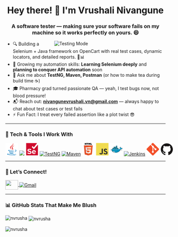 <h1 align="center">Hey there! 👋 I'm Vrushali Nivangune</h1>
<h3 align="center">A software tester — making sure your software fails on my machine so it works perfectly on yours. 😄</h3>
<img align="right" alt="Testing Mode" width="350" src="https://i.pinimg.com/originals/e7/26/c7/e726c74ac081eed50feee1433d12c998.gif">

- 🔍 Building a Selenium + Java framework on OpenCart with real test cases, dynamic locators, and detailed reports. 🧪📊
- 🌱 Growing my automation skills: **Learning Selenium deeply** and **planning to conquer API automation** soon  
- 💬 Ask me about **TestNG, Maven, Postman** (or how to make tea during build time ☕)  
- 🎓 Pharmacy grad turned passionate QA — yeah, I test bugs now, not blood pressure!  
- 📬 Reach out: **nivangunevrushali.vn@gmail.com** — always happy to chat about test cases or test fails  
- ⚡ Fun Fact: I treat every failed assertion like a plot twist 😎

---

<h3 align="left">🧩 Tech & Tools I Work With</h3>

<p align="left" style="white-space: nowrap;">
  <!-- Java -->
  <a href="#"><img src="https://raw.githubusercontent.com/devicons/devicon/master/icons/java/java-original.svg" width="40" /></a>
  <!-- Postman -->
  <a href="#"><img src="https://www.vectorlogo.zone/logos/getpostman/getpostman-icon.svg" width="40" /></a>
  <!-- Selenium -->
  <a href="#"><img src="https://raw.githubusercontent.com/devicons/devicon/master/icons/selenium/selenium-original.svg" width="40" /></a>
  <!-- TestNG -->
  <a href="#"><img src="https://avatars.githubusercontent.com/u/12528662?s=200&v=4" width="40" title="TestNG"/></a>
  <!-- Maven -->
  <a href="#"><img src="https://encrypted-tbn0.gstatic.com/images?q=tbn:ANd9GcQ7j-TME_dex1aKFg4hd_6CTsxZx_duYzmVkkbNA6Foz6XV-LrMtqSIKHmdcxS3B_h-kG4&usqp=CAU" width="40" title="Maven"/></a>
  <!-- HTML5 -->
  <a href="#"><img src="https://raw.githubusercontent.com/devicons/devicon/master/icons/html5/html5-original-wordmark.svg" width="40" /></a>
  <!-- JavaScript -->
  <a href="#"><img src="https://raw.githubusercontent.com/devicons/devicon/master/icons/javascript/javascript-original.svg" width="40" /></a>
  <!-- Docker -->
  <a href="#"><img src="https://raw.githubusercontent.com/devicons/devicon/master/icons/docker/docker-original.svg" width="40" title="Docker"/></a>
  <!-- Jenkins -->
  <a href="#"><img src="https://www.vectorlogo.zone/logos/jenkins/jenkins-icon.svg" width="40" title="Jenkins"/></a>
  <!-- Git -->
  <a href="#"><img src="https://raw.githubusercontent.com/devicons/devicon/master/icons/git/git-original.svg" width="40" title="Git"/></a>
  <!-- GitHub -->
  <a href="#"><img src="https://raw.githubusercontent.com/devicons/devicon/master/icons/github/github-original.svg" width="40" title="GitHub"/></a>
</p>

---

<h3 align="left">🔗 Let’s Connect!</h3>

<p align="left">
  <!-- LinkedIn -->
  <a href="https://www.linkedin.com/in/vrushali-nivangune-a256831b0/" target="blank">
    <img align="center" src="https://raw.githubusercontent.com/rahuldkjain/github-profile-readme-generator/master/src/images/icons/Social/linked-in-alt.svg" height="30" width="40" />
  </a>

  <!-- Gmail -->
  <a href="mailto:nivangunevrushali.vn@gmail.com" target="blank">
    <img align="center" src="https://cdn-icons-png.flaticon.com/512/732/732200.png" alt="Gmail" height="40" width="40" />
  </a>
</p>

---

<h3>📊 GitHub Stats That Make Me Blush</h3>

<p><img align="left" src="https://github-readme-stats.vercel.app/api/top-langs?username=nvrusha&show_icons=true&locale=en&layout=compact" alt="nvrusha" /></p>

<p>&nbsp;<img align="center" src="https://github-readme-stats.vercel.app/api?username=nvrusha&show_icons=true&locale=en" alt="nvrusha" /></p>

<p><img align="center" src="https://github-readme-streak-stats.herokuapp.com/?user=nvrusha&" alt="nvrusha" /></p>
